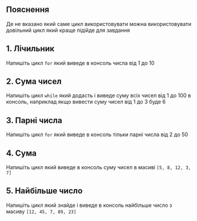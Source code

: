 ## Пояснення

Де не вказано який саме цикл використовувати можна використовувати довільний цикл який краще підійде для завдання

## 1. Лічильник

Напишіть цикл `for` який виведе в консоль числа від 1 до 10

## 2. Сума чисел

Напишіть цикл `while` який додасть і виведе суму всіх чисел від 1 до 100 в консоль, наприклад якщо вивести суму чисел від 1 до 3 буде 6

## 3. Парні числа

Напишіть цикл `for` який виведе в консоль тільки парні числа від 2 до 50

## 4. Сума

Напишіть цикл який виведе в консоль суму чисел в масиві `[5, 8, 12, 3, 7]`

## 5. Найбільше число

Напишіть цикл який знайде і виведе в консоль найбільше число з масиву `[12, 45, 7, 89, 23]`
